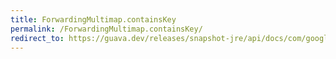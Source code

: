 ```yaml
---
title: ForwardingMultimap.containsKey
permalink: /ForwardingMultimap.containsKey/
redirect_to: https://guava.dev/releases/snapshot-jre/api/docs/com/google/common/collect/ForwardingMultimap.html#containsKey-java.lang.Object-
---
```

